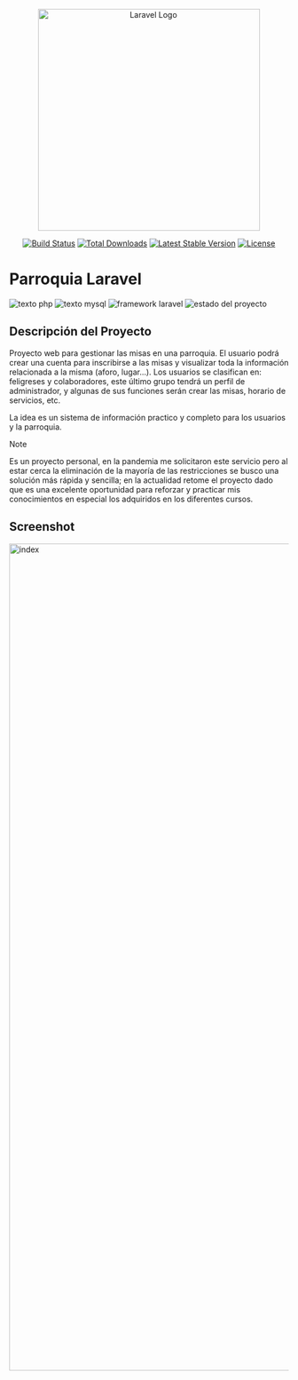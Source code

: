 <p align="center"><a href="https://laravel.com" target="_blank"><img src="https://raw.githubusercontent.com/laravel/art/master/logo-lockup/5%20SVG/2%20CMYK/1%20Full%20Color/laravel-logolockup-cmyk-red.svg" width="400" alt="Laravel Logo"></a></p>

<p align="center">
<a href="https://github.com/laravel/framework/actions"><img src="https://github.com/laravel/framework/workflows/tests/badge.svg" alt="Build Status"></a>
<a href="https://packagist.org/packages/laravel/framework"><img src="https://img.shields.io/packagist/dt/laravel/framework" alt="Total Downloads"></a>
<a href="https://packagist.org/packages/laravel/framework"><img src="https://img.shields.io/packagist/v/laravel/framework" alt="Latest Stable Version"></a>
<a href="https://packagist.org/packages/laravel/framework"><img src="https://img.shields.io/packagist/l/laravel/framework" alt="License"></a>
</p>

# Parroquia Laravel

![texto php](https://img.shields.io/badge/PHP-purple)
![texto mysql](https://img.shields.io/badge/MySQL-blue)
![framework laravel](https://img.shields.io/badge/Framework-Laravel-red)
![estado del proyecto](https://img.shields.io/badge/STATUS-EN%20DESARROLLO-green)


## Descripción del Proyecto
Proyecto web para gestionar las misas en una parroquia. El usuario podrá crear una cuenta para inscribirse a las misas y visualizar toda la información relacionada a la misma (aforo, lugar...). Los usuarios se clasifican en: feligreses y colaboradores, este último grupo tendrá un perfil de administrador, y algunas de sus funciones serán crear las misas, horario de servicios, etc. 

La idea es un sistema de información practico y completo para los usuarios y la parroquia.

> [!NOTE]
> Es un proyecto personal, en la pandemia me solicitaron este servicio pero al estar cerca la eliminación de la mayoría de las restricciones se busco una solución más rápida y sencilla; en la actualidad retome el proyecto dado que es una excelente oportunidad para reforzar y practicar mis conocimientos en especial los adquiridos en los diferentes cursos.

## Screenshot

<img width="1491" alt="index" src="https://github.com/ingseveriche/parroquia-laravel/assets/114374804/5ca2402d-8908-42d9-855f-8cae36065875">
